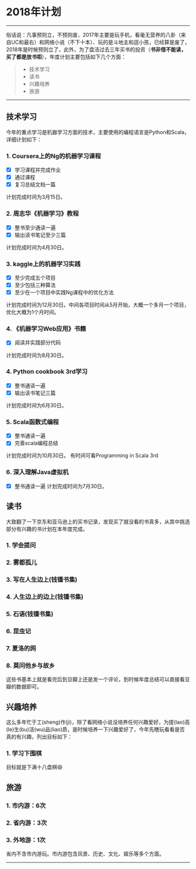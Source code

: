 # 2018年计划

------

俗话说：凡事预则立，不预则废，2017年主要是玩手机，看毫无营养的八卦（来自UC和最右）和网络小说（不下十本）、玩的是斗地主和逗小孩，已经算是废了，2018年是时候预则立了，此外，为了盘活过去三年买书的投资（**书非借不能读，买了都是放书柜**），年度计划主要包括如下几个方面：

> * 技术学习
> * 读书
> * 兴趣培养
> * 旅游

------

## 技术学习

今年的重点学习是机器学习方面的技术，主要使用的编程语言是Python和Scala，详细计划如下：

### 1. Coursera上的Ng的机器学习课程

- [x] 学习课程并完成作业
- [x] 通过课程
- [x] 复习总结文档一篇

计划完成时间为3月15日。

### 2. 周志华《机器学习》教程

- [x] 整书至少通读一遍
- [x] 输出读书笔记至少三篇

计划完成时间为4月30日。

### 3. kaggle上的机器学习实践

- [x] 至少完成五个项目
- [x] 至少包括三种算法
- [x] 至少在一个项目中实践Ng课程中的优化方法

计划完成时间为12月30日。中间各项目时间从5月开始，大概一个多月一个项目，优化大概为1个月时间。

### 4. 《机器学习Web应用》书籍
- [x] 阅读并实践部分代码

计划完成时间为8月30日。

### 4. Python cookbook 3rd学习

- [x] 整书通读一遍
- [x] 输出读书笔记三篇

计划完成时间为6月30日。

### 5. Scala函数式编程

- [x] 整书通读一遍
- [x] 完善scala编程总结

计划完成时间为10月30日。
有时间可看Programming in Scala 3rd

### 6. 深入理解Java虚拟机

- [x] 整书通读一遍
计划完成时间为7月30日。

## 读书

大致翻了一下京东和亚马逊上的买书记录，发现买了就没看的书真多，从其中挑选部分有兴趣的书计划在本年度完成。

### 1. 学会提问
### 2. 雾都孤儿
### 3. 写在人生边上(钱锺书集)
### 4. 人生边上的边上(钱锺书集)
### 5. 石语(钱锺书集) 
### 6. 昆虫记
### 7. 夏洛的网
### 8. 莫问他乡与故乡

这些书基本上就是看完后到豆瓣上还是发一个评论，到时候年度总结可以直接看豆瓣的数据即可。

## 兴趣培养

这么多年忙于工(sheng)作(ji)，除了看网络小说没培养任何兴趣爱好，为提(lao)高(le)生(bu)活(wu)品(liao)质，是时候培养一下兴趣爱好了，今年先瞎玩看看是否真的有兴趣，列出目标如下：

### 1. 学习下围棋

目标就是下满十八盘棋😄

## 旅游

### 1. 市内游：6次
### 2. 省内游：3次
### 3. 外地游：1次

省内不含市内游玩。市内游包含风景、历史、文化、娱乐等多个方面。

------

